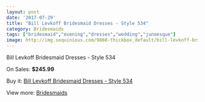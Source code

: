 ```yaml
---
layout: post
date: '2017-07-29'
title: "Bill Levkoff Bridesmaid Dresses - Style 534"
category: Bridesmaids
tags: ["bridesmaid","evening","dresses","wedding","junoesque"]
image: http://img.sequinious.com/9860-thickbox_default/bill-levkoff-bridesmaid-dresses-style-534.jpg
---
```

Bill Levkoff Bridesmaid Dresses - Style 534

On Sales: **$245.99**
<a href="https://www.sequinious.com/bridesmaids/4347-bill-levkoff-bridesmaid-dresses-style-534.html"><amp-img layout="responsive" width="600" height="600" src="//img.sequinious.com/9860-thickbox_default/bill-levkoff-bridesmaid-dresses-style-534.jpg" alt="Bill Levkoff Bridesmaid Dresses - Style 534 0" /></a>

Buy it: [Bill Levkoff Bridesmaid Dresses - Style 534](https://www.sequinious.com/bridesmaids/4347-bill-levkoff-bridesmaid-dresses-style-534.html "Bill Levkoff Bridesmaid Dresses - Style 534")

View more: [Bridesmaids](https://www.sequinious.com/3-bridesmaids "Bridesmaids")